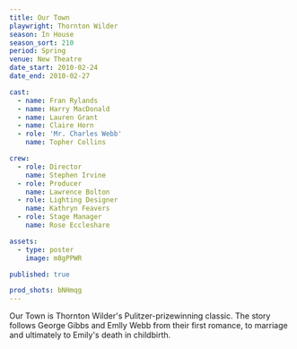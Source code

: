 ```yaml
---
title: Our Town
playwright: Thornton Wilder
season: In House
season_sort: 210
period: Spring
venue: New Theatre
date_start: 2010-02-24
date_end: 2010-02-27

cast:
  - name: Fran Rylands
  - name: Harry MacDonald
  - name: Lauren Grant
  - name: Claire Horn
  - role: 'Mr. Charles Webb'
    name: Topher Collins

crew:
  - role: Director
    name: Stephen Irvine
  - role: Producer
    name: Lawrence Bolton
  - role: Lighting Designer
    name: Kathryn Feavers
  - role: Stage Manager
    name: Rose Eccleshare

assets:
  - type: poster
    image: m8gPPWR

published: true

prod_shots: bNHmqg
---
```


Our Town is Thornton Wilder's Pulitzer-prizewinning classic. The story follows George Gibbs and Emlly Webb from their first romance, to marriage and ultimately to Emily's death in childbirth.
